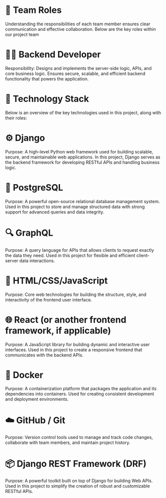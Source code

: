 # 📌 Team Roles
Understanding the responsibilities of each team member ensures clear communication and effective collaboration. Below are the key roles within our project team
# 👨‍💻 Backend Developer
Responsibility:
Designs and implements the server-side logic, APIs, and core business logic. Ensures secure, scalable, and efficient backend functionality that powers the application.

# 🧰 Technology Stack
Below is an overview of the key technologies used in this project, along with their roles:

# ⚙️ Django
Purpose: A high-level Python web framework used for building scalable, secure, and maintainable web applications. In this project, Django serves as the backend framework for developing RESTful APIs and handling business logic.

# 🐘 PostgreSQL
Purpose: A powerful open-source relational database management system. Used in this project to store and manage structured data with strong support for advanced queries and data integrity.

# 🔍 GraphQL
Purpose: A query language for APIs that allows clients to request exactly the data they need. Used in this project for flexible and efficient client-server data interactions.

# 🎨 HTML/CSS/JavaScript
Purpose: Core web technologies for building the structure, style, and interactivity of the frontend user interface.

# 🌐 React (or another frontend framework, if applicable)
Purpose: A JavaScript library for building dynamic and interactive user interfaces. Used in this project to create a responsive frontend that communicates with the backend APIs.

# 🐳 Docker
Purpose: A containerization platform that packages the application and its dependencies into containers. Used for creating consistent development and deployment environments.

# ☁️ GitHub / Git
Purpose: Version control tools used to manage and track code changes, collaborate with team members, and maintain project history.

# 📦 Django REST Framework (DRF)
Purpose: A powerful toolkit built on top of Django for building Web APIs. Used in this project to simplify the creation of robust and customizable RESTful APIs.
